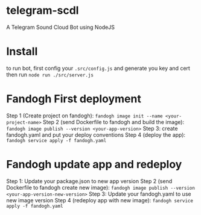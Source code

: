 # telegram-scdl

A Telegram Sound Cloud Bot using NodeJS

# Install

to run bot, first config your `.src/config.js` and generate you key and cert then run `node run ./src/server.js`

# Fandogh First deployment

Step 1 (Create project on fandogh):
`fandogh image init --name <your-project-name>`
Step 2 (send Dockerfile to fandogh and build the image):
`fandogh image publish --version <your-app-version>`
Step 3:
create fandogh.yaml and put your deploy conventions
Step 4 (deploy the app):
`fandogh service apply -f fandogh.yaml`

# Fandogh update app and redeploy

Step 1:
Update your package.json to new app version
Step 2 (send Dockerfile to fandogh create new image):
`fandogh image publish --version <your-app-version-new-version>`
Step 3:
Update your fandogh.yaml to use new image version
Step 4 (redeploy app with new image):
`fandogh service apply -f fandogh.yaml`
